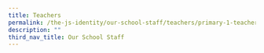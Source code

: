 ```yaml
---
title: Teachers
permalink: /the-js-identity/our-school-staff/teachers/primary-1-teachers/
description: ""
third_nav_title: Our School Staff
---
```


